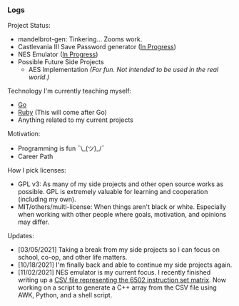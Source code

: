 ### Logs

Project Status:
- mandelbrot-gen: Tinkering... Zooms work.
- Castlevania III Save Password generator ([In Progress](https://github.com/mrniceguy127/castlevania-iii-password-save-gen-c-sharp))
- NES Emulator ([In Progress](https://github.com/mrniceguy127/nes-emu))
- Possible Future Side Projects
  - AES Implementation *(For fun. Not intended to be used in the real world.)*

Technology I'm currently teaching myself:
- [Go](https://www.amazon.com/Programming-Language-Addison-Wesley-Professional-Computing/dp/0134190440/ref=sr_1_9?dchild=1&keywords=golang&qid=1635724747&sr=8-9)
- [Ruby](https://www.amazon.com/Ruby-Programming-Language-Everything-Need-ebook/dp/B0026OR3JO/ref=sr_1_4?crid=237J648G56NIM&dchild=1&keywords=ruby+programming&qid=1635881146&s=digital-text&sprefix=ruby+pro%2Cdigital-text%2C146&sr=1-4) (This will come after Go)
- Anything related to my current projects

Motivation:
- Programming is fun ¯\\\_(ツ)\_/¯
- Career Path

How I pick licenses:
- GPL v3: As many of my side projects and other open source works as possible. GPL is extremely valuable for learning and cooperation (including my own).
- MIT/others/multi-license: When things aren't black or white. Especially when working with other people where goals, motivation, and opinions may differ.

Updates:
- [03/05/2021] Taking a break from my side projects so I can focus on school, co-op, and other life matters.
- [10/18/2021] I'm finally back and able to continue my side projects again.
- [11/02/2021] NES emulator is my current focus. I recently finished writing up a [CSV file representing the 6502 instruction set matrix](https://gist.github.com/mrniceguy127/356a06ac20bf72106305e43b2897bc62). Now working on a script to generate a C++ array from the CSV file using AWK, Python, and a shell script.
